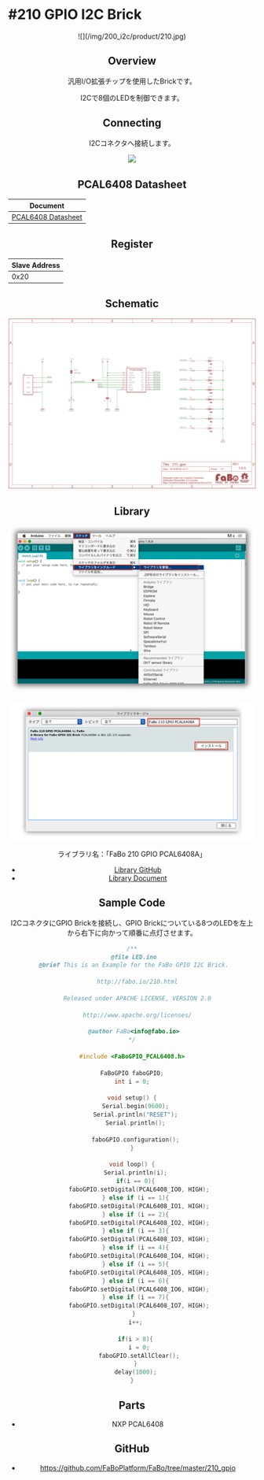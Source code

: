 # #210 GPIO I2C Brick

<center>![](/img/200_i2c/product/210.jpg)
<!--COLORME-->

## Overview
汎用I/O拡張チップを使用したBrickです。

I2Cで8個のLEDを制御できます。

## Connecting
I2Cコネクタへ接続します。

![](/img/100_analog/connect/210_new_with_arduino.jpg)

## PCAL6408 Datasheet
| Document |
| -- |
| [PCAL6408 Datasheet](http://www.nxp.com/documents/data_sheet/PCAL6408A.pdf) |

## Register
| Slave Address |
| -- |
| 0x20 |

## Schematic
![](/img/200_i2c/schematic/210_gpio.png)

## Library

![](/img/common/install_lib.png)

![](/img/200_i2c/docs/210_gpio_docs_001.png)

  ライブラリ名：「FaBo 210 GPIO PCAL6408A」

- [Library GitHub](https://github.com/FaBoPlatform/FaBoGPIO-PCAL6408-Library)
- [Library Document](http://fabo.io/doxygen/FaBoGPIO-PCAL6408-Library/)

## Sample Code
I2CコネクタにGPIO Brickを接続し、GPIO Brickについている8つのLEDを左上から右下に向かって順番に点灯させます。

```c
/**
 @file LED.ino
 @brief This is an Example for the FaBo GPIO I2C Brick.

   http://fabo.io/210.html

   Released under APACHE LICENSE, VERSION 2.0

   http://www.apache.org/licenses/

 @author FaBo<info@fabo.io>
*/

#include <FaBoGPIO_PCAL6408.h>

FaBoGPIO faboGPIO;
int i = 0;

void setup() {
  Serial.begin(9600);
  Serial.println("RESET");
  Serial.println();

  faboGPIO.configuration();
}

void loop() {
  Serial.println(i);
  if(i == 0){
    faboGPIO.setDigital(PCAL6408_IO0, HIGH);
  } else if (i == 1){
    faboGPIO.setDigital(PCAL6408_IO1, HIGH);
  } else if (i == 2){
    faboGPIO.setDigital(PCAL6408_IO2, HIGH);
  } else if (i == 3){
    faboGPIO.setDigital(PCAL6408_IO3, HIGH);
  } else if (i == 4){
    faboGPIO.setDigital(PCAL6408_IO4, HIGH);
  } else if (i == 5){
    faboGPIO.setDigital(PCAL6408_IO5, HIGH);
  } else if (i == 6){
    faboGPIO.setDigital(PCAL6408_IO6, HIGH);
  } else if (i == 7){
    faboGPIO.setDigital(PCAL6408_IO7, HIGH);
  } 
  i++;

  if(i > 8){
    i = 0;
    faboGPIO.setAllClear();
  }
  delay(1000);
}
```

## Parts
- NXP PCAL6408

## GitHub
- https://github.com/FaBoPlatform/FaBo/tree/master/210_gpio
